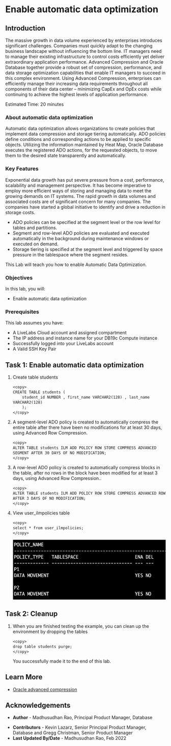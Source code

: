 # Enable automatic data optimization

## Introduction

The massive growth in data volume experienced by enterprises introduces significant challenges. Companies must quickly adapt to the changing business landscape without influencing the bottom line. IT managers need to manage their existing infrastructure to control costs efficiently yet deliver extraordinary application performance. Advanced Compression and Oracle Database together provide a robust set of compression, performance, and data storage optimization capabilities that enable IT managers to succeed in this complex environment. Using Advanced Compression, enterprises can efficiently manage their increasing data requirements throughout all components of their data center – minimizing CapEx and OpEx costs while continuing to achieve the highest levels of application performance.

Estimated Time: 20 minutes

### About automatic data optimization

Automatic data optimization allows organizations to create policies that implement data compression and storage tiering automatically. ADO policies define conditions and corresponding actions to be applied to specific objects. Utilizing the information maintained by Heat Map, Oracle Database executes the registered ADO actions, for the requested objects, to move them to the desired state transparently and automatically.

### Key Features 

Exponential data growth has put severe pressure from a cost, performance, scalability and management perspective. It has become imperative to employ more efficient ways of storing and managing data to meet the growing demands on IT systems. The rapid growth in data volumes and associated costs are of significant concern for many companies. The companies have started a global initiative to identify and drive a reduction in storage costs. 
  
*	ADO policies can be specified at the segment level or the row level for tables and partitions. 
*	Segment and row-level ADO policies are evaluated and executed automatically in the background during maintenance windows or executed on demand. 
*	Storage tiering is specified at the segment level and triggered by space pressure in the tablespace where the segment resides. 
 
This Lab will teach you how to enable Automatic Data Optimization. 

### Objectives
 
In this lab, you will:
* Enable automatic data optimization

### Prerequisites 
This lab assumes you have:

* A LiveLabs Cloud account and assigned compartment
* The IP address and instance name for your DB19c Compute instance
* Successfully logged into your LiveLabs account
* A Valid SSH Key Pair
  
## Task 1: Enable automatic data optimization

1.  Create table students 

    ```
    <copy>
    CREATE TABLE students (
        student_id NUMBER , first_name VARCHAR2(128) , last_name VARCHAR2(128) 
        ); 
    </copy>
    ```  

2.  A segment-level ADO policy is created to automatically compress the entire table after there have been no modifications for at least 30 days, using Advanced Row Compression.

    ```
    <copy> 
    ALTER TABLE students ILM ADD POLICY ROW STORE COMPRESS ADVANCED SEGMENT AFTER 30 DAYS OF NO MODIFICATION;
    </copy>
    ```

3. A row-level ADO policy is created to automatically compress blocks in the table, after no rows in the block have been modified for at least 3 days, using Advanced Row Compression..

    ```
    <copy>
    ALTER TABLE students ILM ADD POLICY ROW STORE COMPRESS ADVANCED ROW AFTER 3 DAYS OF NO MODIFICATION;
    </copy>
    ```

4. View user\_ilmpolicies table    

    ```
    <copy>
    select * from user_ilmpolicies;
    </copy>
    ```

    ![User ILM Policies](images/user-ilmpolicies.png "User ILM Policies")

 
## Task 2: Cleanup

1. When you are finished testing the example, you can clean up the environment by dropping the tables
 
    ```
    <copy>
    drop table students purge; 
    </copy>
    ```
  
    You successfully made it to the end of this lab. 
 
## Learn More
 
* [Oracle advanced compression](https://www.oracle.com/technetwork/database/options/compression/advanced-compression-wp-12c-1896128.pdf) 
 
## Acknowledgements

- **Author** - Madhusudhan Rao, Principal Product Manager, Database
* **Contributors** - Kevin Lazarz, Senior Principal Product Manager, Database and Gregg Christman, Senior Product Manager
* **Last Updated By/Date** -  Madhusudhan Rao, Feb 2022 
